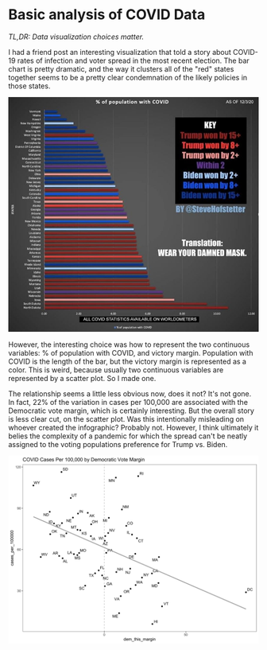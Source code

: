 # Basic analysis of COVID Data

_TL,DR: Data visualization choices matter._ 

I had a friend post an interesting visualization that told a story about COVID-19 rates of infection and voter spread in the most recent election. The bar chart is pretty dramatic, and the way it clusters all of the "red" states together seems to be a pretty clear condemnation of the likely policies in those states.

![](original.jpg)

However, the interesting choice was how to represent the two continuous variables: % of population with COVID, and victory margin. Population with COVID is the length of the bar, but the victory margin is represented as a color. This is weird, because usually two continuous variables are represented by a scatter plot. So I made one.

The relationship seems a little less obvious now, does it not? It's not gone. In fact, 22% of the variation in cases per 100,000 are associated with the Democratic vote margin, which is certainly interesting. But the overall story is less clear cut, on the scatter plot. Was this intentionally misleading on whoever created the infographic? Probably not. However, I think ultimately it belies the complexity of a pandemic for which the spread can't be neatly assigned to the voting populations preference for Trump vs. Biden.

![](scatter.png)